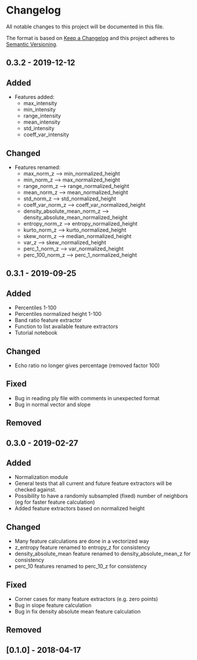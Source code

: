 # Changelog
All notable changes to this project will be documented in this file.

The format is based on [Keep a Changelog](https://keepachangelog.com/en/1.0.0/)
and this project adheres to [Semantic Versioning](https://semver.org/spec/v2.0.0.html).

## 0.3.2 - 2019-12-12
## Added
- Features added:
    - max_intensity
    - min_intensity
    - range_intensity
    - mean_intensity
    - std_intensity
    - coeff_var_intensity

## Changed
- Features renamed:
    - max_norm_z --> min_normalized_height
    - min_norm_z --> max_normalized_height
    - range_norm_z --> range_normalized_height
    - mean_norm_z --> mean_normalized_height
    - std_norm_z --> std_normalized_height
    - coeff_var_norm_z --> coeff_var_normalized_height
    - density_absolute_mean_norm_z --> density_absolute_mean_normalized_height
    - entropy_norm_z --> entropy_normalized_height
    - kurto_norm_z --> kurto_normalized_height
    - skew_norm_z --> median_normalized_height
    - var_z --> skew_normalized_height
    - perc_1_norm_z --> var_normalized_height
    - perc_100_norm_z --> perc_1_normalized_height

## 0.3.1 - 2019-09-25
## Added
- Percentiles 1-100
- Percentiles normalized height 1-100
- Band ratio feature extractor 
- Function to list available feature extractors
- Tutorial notebook

## Changed
- Echo ratio no longer gives percentage (removed factor 100)

## Fixed
- Bug in reading ply file with comments in unexpected format
- Bug in normal vector and slope

## Removed

## 0.3.0 - 2019-02-27
## Added
- Normalization module
- General tests that all current and future feature extractors will be checked against.
- Possibility to have a randomly subsampled (fixed) number of neighbors (eg for faster feature calculation)
- Added feature extractors based on normalized height

## Changed
- Many feature calculations are done in a vectorized way
- z_entropy feature renamed to entropy_z for consistency
- density_absolute_mean feature renamed to density_absolute_mean_z for consistency
- perc_10 features renamed to perc_10_z for consistency

## Fixed
- Corner cases for many feature extractors (e.g. zero points)
- Bug in slope feature calculation
- Bug in fix density absolute mean feature calculation

## Removed

## [0.1.0] - 2018-04-17
